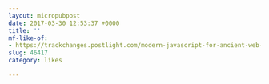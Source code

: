 ```yaml
---
layout: micropubpost
date: 2017-03-30 12:53:37 +0000
title: ''
mf-like-of:
- https://trackchanges.postlight.com/modern-javascript-for-ancient-web-developers-58e7cae050f9?imm_mid=0ef853&cmp=em-web-na-na-newsltr_20170329
slug: 46417
category: likes

---
```

